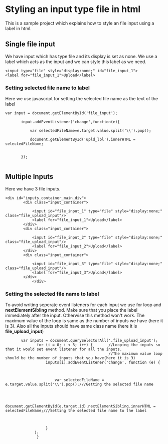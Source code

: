 # Styling an input type file in html
This is a sample project which explains how to style an file input using a label in html.

## Single file input

We have input which has type file and its display is set as none.  We use a label which acts as the input and we can style this label as we need.
````
<input type="file" style="display:none;" id="file_input_1">
<label for="file_input_1">Upload</label>
````
### Setting selected file name to label

Here we use javascript for setting the selected file name as the text of the label
```
var input = document.getElementById('file_input');
       
       input.addEventListener('change',function(e){
           
           var selectedFileName=e.target.value.split('\\').pop();
           
           document.getElementById('upld_lbl').innerHTML = selectedFileName;
           
           
       });
       
```
## Multiple Inputs

Here we have 3 file inputs.
```
<div id="inputs_container_main_div">
        <div class="input_container">
        
            <input id="file_input_1" type="file" style="display:none;" class="file_upload_input"/>
            <label for="file_input_1">Upload</label>
        </div>
        <div class="input_container">
        
            <input id="file_input_2" type="file" style="display:none;" class="file_upload_input"/>
            <label for="file_input_2">Upload</label>
        </div>
        <div class="input_container">
        
            <input id="file_input_3" type="file" style="display:none;" class="file_upload_input"/>
            <label for="file_input_3">Upload</label>
        </div>
            </div>
```
### Setting the selected file name to label

To avoid writing seperate event listeners for each input we use for loop and **nextElementSibling** method.  Make sure that you place the label immediately after the input. Otherwise this method won't work.  The maximum value of the loop is same as the number of inputs we have (here it is 3). Also all the inputs should have same class name (here it is **file_upload_input**)
```
       var inputs = document.querySelectorAll('.file_upload_input');
              for (i = 0; i < 3; i++) {       //Looping the inputs so that it would set event listener for all the inputs.
                                              //The maximum value loop should be the number of inputs that you have(here it is 3)
                  inputs[i].addEventListener('change', function (e) {

                      

                      var selectedFileName = e.target.value.split('\\').pop();///Getting the selected file name
                      
                      
                    
                      document.getElementById(e.target.id).nextElementSibling.innerHTML = selectedFileName;///Setting the selected file name to the label
                      

                      
                  }
             );
              }
```
